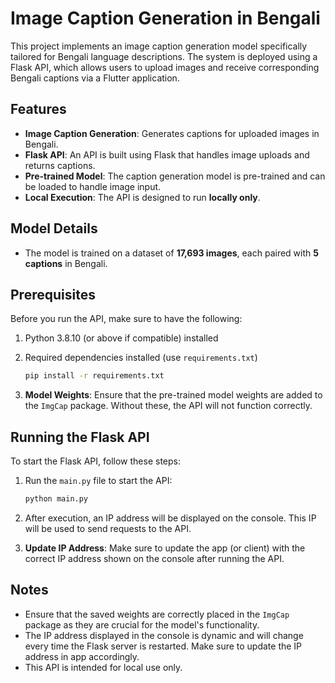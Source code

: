 # Image Caption Generation in Bengali

This project implements an image caption generation model specifically tailored for Bengali language descriptions. The system is deployed using a Flask API, which allows users to upload images and receive corresponding Bengali captions via a Flutter application.

## Features
- **Image Caption Generation**: Generates captions for uploaded images in Bengali.
- **Flask API**: An API is built using Flask that handles image uploads and returns captions.
- **Pre-trained Model**: The caption generation model is pre-trained and can be loaded to handle image input.
- **Local Execution**: The API is designed to run **locally only**.

## Model Details
- The model is trained on a dataset of **17,693 images**, each paired with **5 captions** in Bengali.
  
## Prerequisites
Before you run the API, make sure to have the following:
1. Python 3.8.10 (or above if compatible) installed
2. Required dependencies installed (use `requirements.txt`)

   ```bash
   pip install -r requirements.txt
   ```

3. **Model Weights**: Ensure that the pre-trained model weights are added to the `ImgCap` package. Without these, the API will not function correctly.

## Running the Flask API
To start the Flask API, follow these steps:

1. Run the `main.py` file to start the API:

   ```bash
   python main.py
   ```

2. After execution, an IP address will be displayed on the console. This IP will be used to send requests to the API.

3. **Update IP Address**: Make sure to update the app (or client) with the correct IP address shown on the console after running the API.

## Notes
- Ensure that the saved weights are correctly placed in the `ImgCap` package as they are crucial for the model's functionality.
- The IP address displayed in the console is dynamic and will change every time the Flask server is restarted. Make sure to update the IP address in app accordingly.
- This API is intended for local use only.
